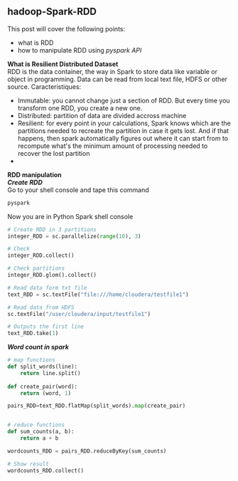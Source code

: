 ## hadoop-Spark-RDD

This post will cover the following points:
- what is RDD  
- how to manipulate RDD using _pyspark API_


**What is Resilient Distributed Dataset**  
RDD is the data container, the way in Spark to store data like variable or object in programming.
Data can be read from local text file, HDFS or other source.
Caracteristiques:
- Immutable: you cannot change just a section of RDD. But every time you transform one RDD, you create a new one.
- Distributed: partition of data are divided accross machine
- Resilient: for every point in your calculations, Spark knows which are the partitions needed to recreate the partition in case it gets lost. And if that happens, then spark automatically figures out where it can start from to recompute what's the minimum amount of processing needed to recover the lost partition
- 

**RDD manipulation**  
***Create RDD***   
Go to your shell console and tape this command
```sh
pyspark
```

Now you are in Python Spark shell console
```python
# Create RDD in 3 partitions
integer_RDD = sc.parallelize(range(10), 3)

# Check
integer_RDD.collect()

# Check partitions
integer_RDD.glom().collect()

# Read data form txt file
text_RDD = sc.textFile("file:///home/cloudera/testfile1")

# Read data from HDFS
sc.textFile("/user/cloudera/input/testfile1")

# Outputs the first line
text_RDD.take(1)

```

***Word count in spark***

```python
# map functions
def split_words(line):
    return line.split()
    
def create_pair(word):
    return (word, 1)

pairs_RDD=text_RDD.flatMap(split_words).map(create_pair)


# reduce functions
def sum_counts(a, b):
    return a + b

wordcounts_RDD = pairs_RDD.reduceByKey(sum_counts)

# Show result
wordcounts_RDD.collect()
```


